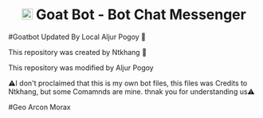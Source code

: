 <h1 align="center"><img src="./dashboard/images/logo-non-bg.png" width="22px"> Goat Bot - Bot Chat Messenger</h1>

#Goatbot Updated By Local Aljur Pogoy 👑


This repository was created by Ntkhang 👑

This repository was modified by Aljur Pogoy 


⚠️I don't proclaimed that this is my own bot files, this files was Credits to Ntkhang, but some Comamnds are mine. thnak you for understanding us⚠️


#Geo Arcon Morax
